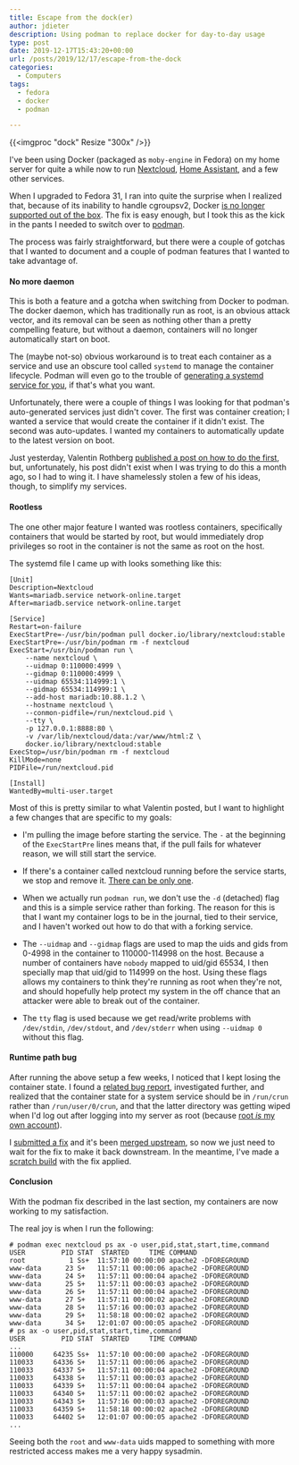 ```yaml
---
title: Escape from the dock(er)
author: jdieter
description: Using podman to replace docker for day-to-day usage
type: post
date: 2019-12-17T15:43:20+00:00
url: /posts/2019/12/17/escape-from-the-dock
categories:
  - Computers
tags:
  - fedora
  - docker
  - podman

---
```


{{<imgproc "dock" Resize "300x" />}}

I've been using Docker (packaged as `moby-engine` in Fedora) on my home server for quite a while now to run [Nextcloud](https://nextcloud.com/), [Home Assistant](https://www.home-assistant.io/), and a few other services.

When I upgraded to Fedora 31, I ran into quite the surprise when I realized that, because of its inability to handle cgroupsv2, Docker [is no longer supported out of the box](https://fedoraproject.org/wiki/Common_F31_bugs#Docker_package_no_longer_available_and_will_not_run_by_default_.28due_to_switch_to_cgroups_v2.29).  The fix is easy enough, but I took this as the kick in the pants I needed to switch over to [podman](https://podman.io).

The process was fairly straightforward, but there were a couple of gotchas that I wanted to document and a couple of podman features that I wanted to take advantage of.

#### No more daemon

This is both a feature and a gotcha when switching from Docker to podman.  The docker daemon, which has traditionally run as root, is an obvious attack vector, and its removal can be seen as nothing other than a pretty compelling feature, but without a daemon, containers will no longer automatically start on boot.

The (maybe not-so) obvious workaround is to treat each container as a service and use an obscure tool called `systemd` to manage the container lifecycle.  Podman will even go to the trouble of [generating a systemd service for you](https://www.mankier.com/1/podman-generate-systemd), if that's what you want.

Unfortunately, there were a couple of things I was looking for that podman's auto-generated services just didn't cover.  The first was container creation; I wanted a service that would create the container if it didn't exist.  The second was auto-updates.  I wanted my containers to automatically update to the latest version on boot.

Just yesterday, Valentin Rothberg [published a post on how to do the first](https://www.redhat.com/sysadmin/podman-shareable-systemd-services), but, unfortunately, his post didn't exist when I was trying to do this a month ago, so I had to wing it. I have shamelessly stolen a few of his ideas, though, to simplify my services.

#### Rootless

The one other major feature I wanted was rootless containers, specifically containers that would be started by root, but would immediately drop privileges so root in the container is not the same as root on the host.

The systemd file I came up with looks something like this:

```
[Unit]
Description=Nextcloud
Wants=mariadb.service network-online.target
After=mariadb.service network-online.target

[Service]
Restart=on-failure
ExecStartPre=-/usr/bin/podman pull docker.io/library/nextcloud:stable
ExecStartPre=-/usr/bin/podman rm -f nextcloud
ExecStart=/usr/bin/podman run \
    --name nextcloud \
    --uidmap 0:110000:4999 \
    --gidmap 0:110000:4999 \
    --uidmap 65534:114999:1 \
    --gidmap 65534:114999:1 \
    --add-host mariadb:10.88.1.2 \
    --hostname nextcloud \
    --conmon-pidfile=/run/nextcloud.pid \
    --tty \
    -p 127.0.0.1:8888:80 \
    -v /var/lib/nextcloud/data:/var/www/html:Z \
    docker.io/library/nextcloud:stable
ExecStop=/usr/bin/podman rm -f nextcloud
KillMode=none
PIDFile=/run/nextcloud.pid

[Install]
WantedBy=multi-user.target
```

Most of this is pretty similar to what Valentin posted, but I want to highlight a few changes that are specific to my goals:

* I'm pulling the image before starting the service.  The `-` at the beginning of the `ExecStartPre` lines means that, if the pull fails for whatever reason, we will still start the service.

* If there's a container called nextcloud running before the service starts, we stop and remove it.  [There can be only one](https://www.youtube.com/watch?&v=sqcLjcSloXs).

* When we actually run `podman run`, we don't use the `-d` (detached) flag and this is a simple service rather than forking.  The reason for this is that I want my container logs to be in the journal, tied to their service, and I haven't worked out how to do that with a forking service.

* The `--uidmap` and `--gidmap` flags are used to map the uids and gids from 0-4998 in the container to 110000-114998 on the host.  Because a number of containers have `nobody` mapped to uid/gid 65534, I then specially map that uid/gid to 114999 on the host.  Using these flags allows my containers to think they're running as root when they're not, and should hopefully help protect my system in the off chance that an attacker were able to break out of the container.

* The `tty` flag is used because we get read/write problems with `/dev/stdin`, `/dev/stdout`, and `/dev/stderr` when using `--uidmap 0` without this flag.

#### Runtime path bug

After running the above setup a few weeks, I noticed that I kept losing the container state.  I found a [related bug report](https://bugzilla.redhat.com/show_bug.cgi?id=1758648), investigated further, and realized that the container state for a system service should be in `/run/crun` rather than `/run/user/0/crun`, and that the latter directory was getting wiped when I'd log out after logging into my server as root (because [root *is* my own account](https://www.theregister.co.uk/2006/02/24/bofh_2006_episode_8/)).

I [submitted a fix](https://github.com/containers/libpod/pull/4657) and it's been [merged upstream](https://github.com/containers/libpod/commit/7287f69b52e5bcb59f9977b261ee488942465ecb), so now we just need to wait for the fix to make it back downstream.  In the meantime, I've made a [scratch build](https://koji.fedoraproject.org/koji/taskinfo?taskID=39686406) with the fix applied.

#### Conclusion

With the podman fix described in the last section, my containers are now working to my satisfaction.

The real joy is when I run the following:

```shell
# podman exec nextcloud ps ax -o user,pid,stat,start,time,command
USER         PID STAT  STARTED     TIME COMMAND
root           1 Ss+  11:57:10 00:00:00 apache2 -DFOREGROUND
www-data      23 S+   11:57:11 00:00:06 apache2 -DFOREGROUND
www-data      24 S+   11:57:11 00:00:04 apache2 -DFOREGROUND
www-data      25 S+   11:57:11 00:00:03 apache2 -DFOREGROUND
www-data      26 S+   11:57:11 00:00:04 apache2 -DFOREGROUND
www-data      27 S+   11:57:11 00:00:02 apache2 -DFOREGROUND
www-data      28 S+   11:57:16 00:00:03 apache2 -DFOREGROUND
www-data      29 S+   11:58:18 00:00:02 apache2 -DFOREGROUND
www-data      34 S+   12:01:07 00:00:05 apache2 -DFOREGROUND
# ps ax -o user,pid,stat,start,time,command
USER         PID STAT  STARTED     TIME COMMAND
...
110000     64235 Ss+  11:57:10 00:00:00 apache2 -DFOREGROUND
110033     64336 S+   11:57:11 00:00:06 apache2 -DFOREGROUND
110033     64337 S+   11:57:11 00:00:04 apache2 -DFOREGROUND
110033     64338 S+   11:57:11 00:00:03 apache2 -DFOREGROUND
110033     64339 S+   11:57:11 00:00:04 apache2 -DFOREGROUND
110033     64340 S+   11:57:11 00:00:02 apache2 -DFOREGROUND
110033     64343 S+   11:57:16 00:00:03 apache2 -DFOREGROUND
110033     64359 S+   11:58:18 00:00:02 apache2 -DFOREGROUND
110033     64402 S+   12:01:07 00:00:05 apache2 -DFOREGROUND
...
```

Seeing both the `root` and `www-data` uids mapped to something with more restricted access makes me a very happy sysadmin.

